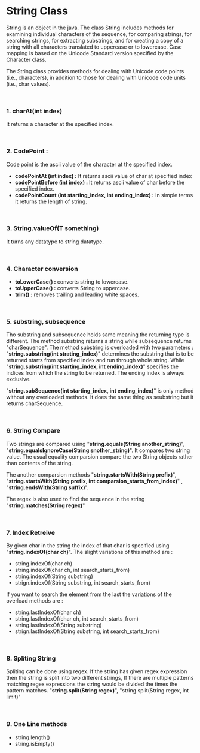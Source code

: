 # String Class
String is an object in the java. The class String includes methods for examining individual characters of the sequence, for comparing strings, for searching strings, for extracting substrings, and for creating a copy of a string with all characters translated to uppercase or to lowercase. Case mapping is based on the Unicode Standard version specified by the Character class.

The String class provides methods for dealing with Unicode code points (i.e., characters), in addition to those for dealing with Unicode code units (i.e., char values).

<br>

### 1. charAt(int index) 
It returns a character at the specified index.

<br>

### 2. CodePoint :
Code point is the ascii value of the character at the specified index. 

- <b>codePointAt (int index) :</b> It returns ascii value of char at specified index
- <b>codePointBefore (int index) : </b> It returns ascii value of char before the specified index.
- <b>codePointCount (int starting_index, int ending_index) :</b> In simple terms it returns the length of string.
<br>

### 3. String.valueOf(T something)
It turns any datatype to string datatype.
 
 <br>

### 4. Character conversion
- <b>toLowerCase() :</b> converts string to lowercase.
- <b>toUpperCase() :</b> converts String to uppercase.
- <b>trim() :</b> removes trailing and leading white spaces.
<br>

### 5. substring, subsequence
Tho substring and subsequence holds same meaning the returning type is different. The method substring returns a string while subsequence returns "charSequence". The method substring is overloaded with two parameters : "<b>string.substring(int strating_index)</b>" determines the substring that is to be returned starts from specified index and run through whole string. While "<b>string.substring(int starting_index, int ending_index)</b>" specifies the indices from which the string to be returned. The ending index is always exclusive.

"<b>string.subSequence(int starting_index, int ending_index)</b>" is only method without any overloaded methods. It does the same thing as seubstring but it returns charSequence.

<br>

### 6. String Compare
Two strings are compared using "<b>string.equals(String another_string)</b>", "<b>string.equalsIgnoreCase(String snother_string)</b>". It compares two string value. The usual equality comparsion compare the two String objects rather than contents of the string. 

The another comparsion methods "<b>string.startsWith(String prefix)</b>", "<b>string.startsWith(String prefix, int comparsion_starts_from_index)</b>" , "<b>string.endsWith(String suffix)</b>".

The regex is also used to find the sequence in the string "<b>string.matches(String regex)</b>"

<br>

### 7. Index Retreive
By given char in the string the index of that char is specified using "<b>string.indexOf(char ch)</b>".
The slight variations of this method are : 

- string.indexOf(char ch)
- string.indexOf(char ch, int search_starts_from)
- string.indexOf(String substring)
- strign.indexOf(String substring, int search_starts_from)

If you want to search the element from the last the variations of the overload methods are :

- string.lastIndexOf(char ch)
- string.lastIndexOf(char ch, int search_starts_from)
- string.lastIndexOf(String substring)
- strign.lastIndexOf(String substring, int search_starts_from)
<br>

### 8. Spliting String
Spliting can be done using regex. If the string has given regex expression then the string is split into two different strings, If there are multiple patterns matching regex expressions the string would be divided the times the pattern matches. "<b>string.split(String regex)</b>", "string.split(String regex, int limit)</b>"

<br>

### 9. One Line methods
- string.length()
- string.isEmpty()